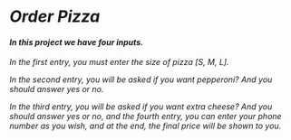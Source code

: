 # *Order Pizza*
#### *In this project we have four inputs.*
*In the first entry, you must enter the size of pizza [S, M, L].*

*In the second entry, you will be asked if you want pepperoni? And you should answer yes or no.*

*In the third entry, you will be asked if you want extra cheese? And you should answer yes or no, and the fourth 
entry, you can enter your phone number as you wish, and at the end, the final price will be shown to you.*

